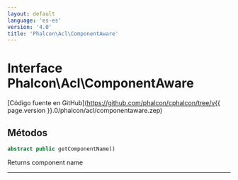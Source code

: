 ```yaml
---
layout: default
language: 'es-es'
version: '4.0'
title: 'Phalcon\Acl\ComponentAware'
---
```


# Interface **Phalcon\Acl\ComponentAware**

[Código fuente en GitHub](https://github.com/phalcon/cphalcon/tree/v{{ page.version }}.0/phalcon/acl/componentaware.zep)

## Métodos

```php
abstract public getComponentName()
```

Returns component name

* * *
